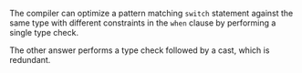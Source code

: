 ﻿The compiler can optimize a pattern matching `switch` statement against the same type with different constraints in the `when` clause by performing a single type check.

The other answer performs a type check followed by a cast, which is redundant.
